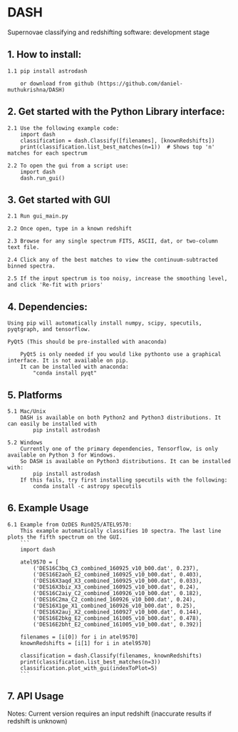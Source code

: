 # DASH
Supernovae classifying and redshifting software: development stage


## 1. How to install:

    1.1 pip install astrodash

        or download from github (https://github.com/daniel-muthukrishna/DASH)

## 2. Get started with the Python Library interface:
    2.1 Use the following example code:
        import dash
        classification = dash.Classify([filenames], [knownRedshifts])
        print(classification.list_best_matches(n=1))  # Shows top 'n' matches for each spectrum

    2.2 To open the gui from a script use:
        import dash
        dash.run_gui()


## 3. Get started with GUI
    2.1 Run gui_main.py

    2.2 Once open, type in a known redshift

    2.3 Browse for any single spectrum FITS, ASCII, dat, or two-column text file.

    2.4 Click any of the best matches to view the continuum-subtracted binned spectra.

    2.5 If the input spectrum is too noisy, increase the smoothing level, and click 'Re-fit with priors'


## 4. Dependencies:
    Using pip will automatically install numpy, scipy, specutils, pyqtgraph, and tensorflow.

    PyQt5 (This should be pre-installed with anaconda)

        PyQt5 is only needed if you would like pythonto use a graphical interface. It is not available on pip.
        It can be installed with anaconda:
            "conda install pyqt"

## 5. Platforms
    5.1 Mac/Unix
        DASH is available on both Python2 and Python3 distributions. It can easily be installed with
            pip install astrodash

    5.2 Windows
        Currently one of the primary dependencies, Tensorflow, is only available on Python 3 for Windows.
        So DASH is available on Python3 distributions. It can be installed with:
            pip install astrodash
        If this fails, try first installing specutils with the following:
            conda install -c astropy specutils


## 6. Example Usage
    6.1 Example from OzDES Run025/ATEL9570:
        This example automatically classifies 10 spectra. The last line plots the fifth spectrum on the GUI.
        ```
        import dash

        atel9570 = [
            ('DES16C3bq_C3_combined_160925_v10_b00.dat', 0.237),
            ('DES16E2aoh_E2_combined_160925_v10_b00.dat', 0.403),
            ('DES16X3aqd_X3_combined_160925_v10_b00.dat', 0.033),
            ('DES16X3biz_X3_combined_160925_v10_b00.dat', 0.24),
            ('DES16C2aiy_C2_combined_160926_v10_b00.dat', 0.182),
            ('DES16C2ma_C2_combined_160926_v10_b00.dat', 0.24),
            ('DES16X1ge_X1_combined_160926_v10_b00.dat', 0.25),
            ('DES16X2auj_X2_combined_160927_v10_b00.dat', 0.144),
            ('DES16E2bkg_E2_combined_161005_v10_b00.dat', 0.478),
            ('DES16E2bht_E2_combined_161005_v10_b00.dat', 0.392)]
    
        filenames = [i[0]) for i in atel9570]
        knownRedshifts = [i[1] for i in atel9570]

        classification = dash.Classify(filenames, knownRedshifts)
        print(classification.list_best_matches(n=3))
        classification.plot_with_gui(indexToPlot=5)
        ```

## 7. API Usage
Notes:
    Current version requires an input redshift (inaccurate results if redshift is unknown)



